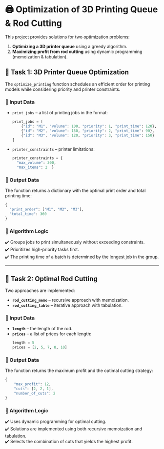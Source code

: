# 🖨️ Optimization of 3D Printing Queue & Rod Cutting  

This project provides solutions for two optimization problems:  
1. **Optimizing a 3D printer queue** using a greedy algorithm.  
2. **Maximizing profit from rod cutting** using dynamic programming (memoization & tabulation).  

## 📌 Task 1: 3D Printer Queue Optimization  
The `optimize_printing` function schedules an efficient order for printing models while considering priority and printer constraints.  

### 🔹 Input Data  
- `print_jobs` – a list of printing jobs in the format:  
  ```python
  print_jobs = [
      {"id": "M1", "volume": 100, "priority": 1, "print_time": 120},
      {"id": "M2", "volume": 150, "priority": 2, "print_time": 90},
      {"id": "M3", "volume": 120, "priority": 3, "print_time": 150}
  ]
   ```

- `printer_constraints` – printer limitations:
  
  ```python
  printer_constraints = {
    "max_volume": 300,  
    "max_items": 2  }
  ```

### 🔹 Output Data
The function returns a dictionary with the optimal print order and total printing time:

  ```python
  {
    "print_order": ["M1", "M2", "M3"],  
    "total_time": 360  
  }
  ```
### 🔹 Algorithm Logic  
✔️ Groups jobs to print simultaneously without exceeding constraints.  
✔️ Prioritizes high-priority tasks first.  
✔️ The printing time of a batch is determined by the longest job in the group.  

---

## 📌 Task 2: Optimal Rod Cutting  

Two approaches are implemented:  

- **`rod_cutting_memo`** – recursive approach with memoization.  
- **`rod_cutting_table`** – iterative approach with tabulation.  

### 🔹 Input Data  
- **`length`** – the length of the rod.  
- **`prices`** – a list of prices for each length:  
  ```python
  length = 5  
  prices = [2, 5, 7, 8, 10]  
  ```

### 🔹 Output Data  
The function returns the maximum profit and the optimal cutting strategy:  

```python
{
    "max_profit": 12,  
    "cuts": [2, 2, 1],  
    "number_of_cuts": 2  
}
```

### 🔹 Algorithm Logic  
✔️ Uses dynamic programming for optimal cutting.  
✔️ Solutions are implemented using both recursive memoization and tabulation.  
✔️ Selects the combination of cuts that yields the highest profit.  

